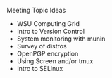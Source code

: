 Meeting Topic Ideas

* WSU Computing Grid
* Intro to Version Control
* System monitoring with munin
* Survey of distros
* OpenPGP encryption
* Using Screen and/or tmux
* Intro to SELinux

